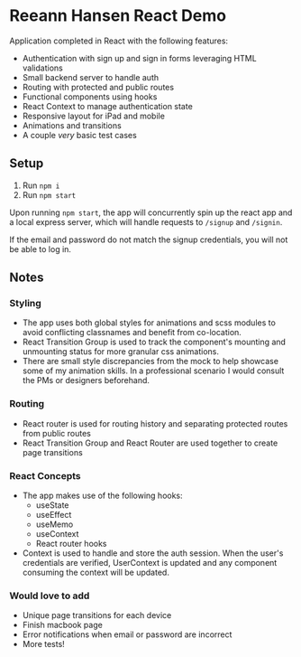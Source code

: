 # Reeann Hansen React Demo

Application completed in React with the following features:

- Authentication with sign up and sign in forms leveraging HTML validations
- Small backend server to handle auth
- Routing with protected and public routes
- Functional components using hooks
- React Context to manage authentication state
- Responsive layout for iPad and mobile
- Animations and transitions
- A couple _very_ basic test cases

## Setup

1. Run `npm i`
2. Run `npm start`

Upon running `npm start`, the app will concurrently spin up the react app and a local express server, which will handle requests to `/signup` and `/signin`.

If the email and password do not match the signup credentials, you will not be able to log in.

## Notes

### Styling

- The app uses both global styles for animations and scss modules to avoid conflicting classnames and benefit from co-location.
- React Transition Group is used to track the component's mounting and unmounting status for more granular css animations.
- There are small style discrepancies from the mock to help showcase some of my animation skills. In a professional scenario I would consult the PMs or designers beforehand.

### Routing

- React router is used for routing history and separating protected routes from public routes
- React Transition Group and React Router are used together to create page transitions

### React Concepts

- The app makes use of the following hooks:
  - useState
  - useEffect
  - useMemo
  - useContext
  - React router hooks
- Context is used to handle and store the auth session. When the user's credentials are verified, UserContext is updated and any component consuming the context will be updated.

### Would love to add

- Unique page transitions for each device
- Finish macbook page
- Error notifications when email or password are incorrect
- More tests!
